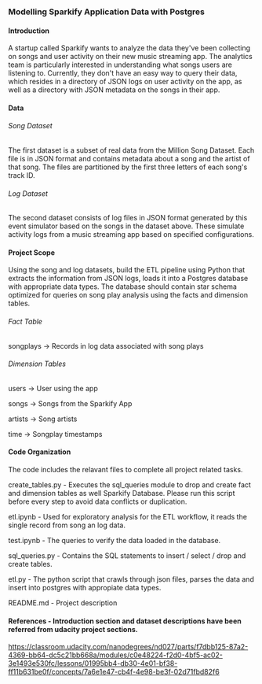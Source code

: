 ### Modelling Sparkify Application Data with Postgres

#### Introduction
A startup called Sparkify wants to analyze the data they've been collecting on songs and user activity on their new music streaming app. The analytics team is particularly interested in understanding what songs users are listening to. Currently, they don't have an easy way to query their data, which resides in a directory of JSON logs on user activity on the app, as well as a directory with JSON metadata on the songs in their app.

#### Data

###### Song Dataset
The first dataset is a subset of real data from the Million Song Dataset. Each file is in JSON format and contains metadata about a song and the artist of that song. The files are partitioned by the first three letters of each song's track ID.

###### Log Dataset
The second dataset consists of log files in JSON format generated by this event simulator based on the songs in the dataset above. These simulate activity logs from a music streaming app based on specified configurations.

#### Project Scope
Using the song and log datasets, build the ETL pipeline using Python that extracts the information from JSON logs, loads it into a Postgres database with appropriate data types. The database should contain star schema optimized for queries on song play analysis using the facts and dimension tables.

###### Fact Table

songplays -> Records in log data associated with song plays

###### Dimension Tables

users -> User using the app

songs -> Songs from the Sparkify App

artists -> Song artists

time -> Songplay timestamps 

#### Code Organization 
The code includes the relavant files to complete all project related tasks.

create_tables.py - Executes the sql_queries module to drop and create fact and dimension tables as well Sparkify Database. Please run this script before every step to avoid data conflicts or duplication.

etl.ipynb - Used for exploratory analysis for the ETL workflow, it reads the single record from song an log data.

test.ipynb - The queries to verify the data loaded in the database.

sql_queries.py - Contains the SQL statements to insert / select / drop and create tables.

etl.py - The python script that crawls through json files, parses the data and insert into postgres with appropiate data types.

README.md - Project description 

#### References - Introduction section and dataset descriptions have been referred from udacity project sections.

https://classroom.udacity.com/nanodegrees/nd027/parts/f7dbb125-87a2-4369-bb64-dc5c21bb668a/modules/c0e48224-f2d0-4bf5-ac02-3e1493e530fc/lessons/01995bb4-db30-4e01-bf38-ff11b631be0f/concepts/7a6e1e47-cb4f-4e98-be3f-02d71fbd82f6
